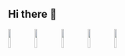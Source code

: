 ## Hi there 👋

<img src="https://cdn.jsdelivr.net/gh/devicons/devicon@latest/icons/html5/html5-original.svg" heigth="10%" width="10%"/>
<img src="https://cdn.jsdelivr.net/gh/devicons/devicon@latest/icons/css3/css3-original.svg" heigth="10%" width="10%"/>                   
<img src="https://cdn.jsdelivr.net/gh/devicons/devicon@latest/icons/javascript/javascript-original.svg" heigth="10%" width="10%" />
<img src="https://cdn.jsdelivr.net/gh/devicons/devicon@latest/icons/react/react-original.svg" heigth="10%" width="10%"/>
<img src="https://cdn.jsdelivr.net/gh/devicons/devicon@latest/icons/tailwindcss/tailwindcss-original-wordmark.svg" heigth="10%" width="10%" />
          
